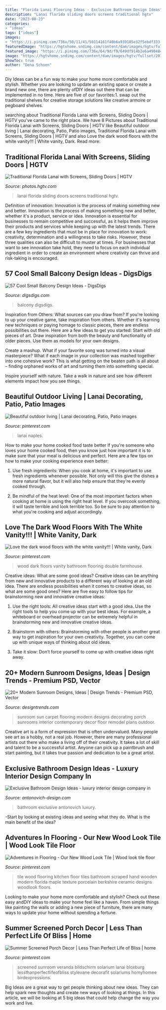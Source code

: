 ```yaml
---
title: "Florida Lanai Flooring Ideas - Exclusive Bathroom Design Ideas"
description: "Lanai florida sliding doors screens traditional hgtv"
date: "2023-08-23"
categories:
- "ideas"
tags: ["ideas"]
images:
- "https://i.pinimg.com/736x/50/11/41/50114161f40b6a939185e32f5ebdf333--florida-lanai-naples-florida.jpg"
featuredImage: "https://hgtvhome.sndimg.com/content/dam/images/hgtv/fullset/2019/4/29/3/HUHH2019-Escape_Naples-FL_12.jpg.rend.hgtvcom.616.411.suffix/1556567290088.jpeg"
featured_image: "https://i.pinimg.com/736x/64/9d/f9/649df914b2e6a4904845c8c8093fea13--wood-look-tile-flooring-ideas.jpg"
image: "https://hgtvhome.sndimg.com/content/dam/images/hgtv/fullset/2019/4/29/3/HUHH2019-Escape_Naples-FL_12.jpg.rend.hgtvcom.616.411.suffix/1556567290088.jpeg"
ShowToc: true
author: "Dena Schoen"
---
```



Diy Ideas can be a fun way to make your home more comfortable and stylish. Whether you are looking to update an existing space or create a brand new one, there are plenty ofDIY ideas out there that can be implemented in no time. Here are five of our favorites:1. swap out the traditional shelves for creative storage solutions like creative armoire or pegboard shelves.
	

		
searching about Traditional Florida Lanai with Screens, Sliding Doors | HGTV you've came to the right place. We have 8 Pictures about Traditional Florida Lanai with Screens, Sliding Doors | HGTV like Beautiful outdoor living | Lanai decorating, Patio, Patio images, Traditional Florida Lanai with Screens, Sliding Doors | HGTV and also Love the dark wood floors with the white vanity!!! | White vanity, Dark. Read more:
		
    
## Traditional Florida Lanai With Screens, Sliding Doors | HGTV

<img loading=lazy src="https://hgtvhome.sndimg.com/content/dam/images/hgtv/fullset/2019/4/29/3/HUHH2019-Escape_Naples-FL_12.jpg.rend.hgtvcom.616.411.suffix/1556567290088.jpeg" onerror="this.onerror=null;this.src='https://tse1.mm.bing.net/th?id=OIP.HiSEPHCDtryv_mgX3IlpowHaE8&amp;pid=15.1';" alt="Traditional Florida Lanai with Screens, Sliding Doors | HGTV">

_Source: photos.hgtv.com_

>lanai florida sliding doors screens traditional hgtv. 

	

Definition of innovation: Innovation is the process of making something new and better.
Innovation is the process of making something new and better, whether it's a product, service or idea. Innovation is essential for businesses to remain competitive and successful, as it helps them improve their products and services while keeping up with the latest trends.
There are a few key ingredients that must be in place for innovation to work: creativity, determination and a willingness to take risks. However, these three qualities can also be difficult to muster at times. For businesses that want to see innovation take hold, they need to focus on each individual ingredient in order to create an environment where creativity can thrive and risk-taking is encouraged.

    
## 57 Cool Small Balcony Design Ideas - DigsDigs

<img loading=lazy src="https://www.digsdigs.com/photos/small-balcony-design-ideas-32-554x833.jpg" onerror="this.onerror=null;this.src='https://tse3.mm.bing.net/th?id=OIP.gDmiZSMuOcHMUCHbhbVR3gHaLI&amp;pid=15.1';" alt="57 Cool Small Balcony Design Ideas - DigsDigs">

_Source: digsdigs.com_

>balcony digsdigs. 

	

Inspiration from Others: What sources can you draw from?
If you're looking to up your creative game, take inspiration from others. Whether it's learning new techniques or paying homage to classic pieces, there are endless possibilities out there. Here are a few ideas to get you started: 
Start with old pieces of art. Draw inspiration from both the beauty and functionality of older pieces. Use them as models for your own designs. 

Create a mashup. What if your favorite song was turned into a visual masterpiece? What if each image in your collection was mashed together into one cohesive work? This is what getting on the beaten path is all about – finding orphaned works of art and turning them into something special. 

Inspire yourself with nature. Take a walk in nature and see how different elements impact how you see things.

    
## Beautiful Outdoor Living | Lanai Decorating, Patio, Patio Images

<img loading=lazy src="https://i.pinimg.com/736x/50/11/41/50114161f40b6a939185e32f5ebdf333--florida-lanai-naples-florida.jpg" onerror="this.onerror=null;this.src='https://tse3.mm.bing.net/th?id=OIP.JzodNP6UbfdhTTUozPBClQHaE8&amp;pid=15.1';" alt="Beautiful outdoor living | Lanai decorating, Patio, Patio images">

_Source: pinterest.com_

>lanai naples. 

	

How to make your home cooked food taste better
If you're someone who loves your home cooked food, then you know just how important it is to make sure that your meal is delicious and perfect. Here are a few tips on how to make your cooking experience even better: 
1. Use fresh ingredients: When you cook at home, it's important to use fresh ingredients whenever possible. Not only will this give the dishes a more natural flavor, but it will also help ensure that they're evenly cooked through.

2. Be mindful of the heat level: One of the most important factors when cooking at home is using the right heat level. If you overcook something, it will taste terrible and look terrible too. So be sure to pay attention to what you're cooking and adjust accordingly.


    
## Love The Dark Wood Floors With The White Vanity!!! | White Vanity, Dark

<img loading=lazy src="https://i.pinimg.com/originals/c9/db/a3/c9dba348954b524121fce6e148d0ac6d.png" onerror="this.onerror=null;this.src='https://tse2.mm.bing.net/th?id=OIP.YgX6eR6WkeKjiFj5cFqycwHaNK&amp;pid=15.1';" alt="Love the dark wood floors with the white vanity!!! | White vanity, Dark">

_Source: pinterest.com_

>wood dark floors vanity bathroom flooring double farmhouse. 

	

Creative ideas: What are some good ideas?
Creative ideas can be anything from new and innovative products to a different way of looking at an old idea. There are endless possibilities when it comes to creative ideas, so what are some good ones? Here are five easy to follow tips for brainstorming new and innovative creative ideas:
1) Use the right tools: All creative ideas start with a good idea. Use the right tools to help you come up with your best ideas. For example, a whiteboard or overhead projector can be extremely helpful in brainstorming new and innovative creative ideas.

2) Brainstorm with others: Brainstorming with other people is another great way to get inspiration for your own creativity. Together, you can come up with unique ways of thinking about old ideas.

3) Take it slow: Don’t force yourself to come up with creative ideas right away.

    
## 20+ Modern Sunroom Designs, Ideas | Design Trends - Premium PSD, Vector

<img loading=lazy src="https://images.designtrends.com/wp-content/uploads/2016/07/22191657/Sun-Room-with-Beautiful-Flooring-Carpet.jpg" onerror="this.onerror=null;this.src='https://tse1.mm.bing.net/th?id=OIP.YxjEdL14aIUKkmy8Caft8QHaE8&amp;pid=15.1';" alt="20+ Modern Sunroom Designs, Ideas | Design Trends - Premium PSD, Vector">

_Source: designtrends.com_

>sunroom sun carpet flooring modern designs decorating porch sunrooms interior contemporary decor floor remodel plans outdoor. 

	

Creative art is a form of expression that is often undervalued. Many people see art as a hobby, not a real job. However, there are many professional artists out there who make a living off of their creativity. It takes a lot of skill and talent to be a successful artist. Anyone can pick up a paintbrush and start painting, but it takes true passion and dedication to be a great artist.

    
## Exclusive Bathroom Design Ideas - Luxury Interior Design Company In

<img loading=lazy src="https://antonovich-design.com/uploads/gallery/2020/10/2020LILmvjpz4iSA.jpg" onerror="this.onerror=null;this.src='https://tse4.mm.bing.net/th?id=OIP.DCSjSP6CWijKZujwnYt_fgHaGH&amp;pid=15.1';" alt="Exclusive Bathroom Design Ideas - luxury interior design company in">

_Source: antonovich-design.com_

>bathroom exclusive antonovich luxury. 

	

-Start by looking at existing ideas and seeing what they do. What is the main benefit of the idea? 

    
## Adventures In Flooring - Our New Wood Look Tile | Wood Look Tile Floor

<img loading=lazy src="https://i.pinimg.com/736x/64/9d/f9/649df914b2e6a4904845c8c8093fea13--wood-look-tile-flooring-ideas.jpg" onerror="this.onerror=null;this.src='https://tse1.mm.bing.net/th?id=OIP.rJ4qv7WGmUppo7aBxs0pigEgDY&amp;pid=15.1';" alt="Adventures in Flooring - Our New Wood Look Tile | Wood look tile floor">

_Source: pinterest.com_

>tile wood flooring kitchen floor tiles bathroom scraped hand wooden modern florida maple texture porcelain berkshire ceramic designs woodlook floors. 

	

Looking to make your home more comfortable and stylish? Check out these easy andDIY ideas to make your home feel like a haven. From simple things like painting the walls or adding a new piece of furniture, there are many ways to update your home without spending a fortune.

    
## Summer Screened Porch Decor | Less Than Perfect Life Of Bliss | Home

<img loading=lazy src="https://i.pinimg.com/736x/3e/40/42/3e404215e6b31938fc3c20ef4c92ea6d.jpg" onerror="this.onerror=null;this.src='https://tse2.mm.bing.net/th?id=OIP.1WVTojFb-yh58SKi9X-cpQHaLH&amp;pid=15.1';" alt="Summer Screened Porch Decor | Less Than Perfect Life of Bliss | home">

_Source: pinterest.com_

>screened sunroom veranda bildschirm solarium lanai bloxburg lessthanperfectlifeofbliss stylevane decorafit solariums homyhomee birdexpressions. 

	

Big Ideas are a great way to get people thinking about new ideas. They can help spark new thoughts and create new ways of looking at things. In this article, we will be looking at 5 big ideas that could help change the way you work and live.

